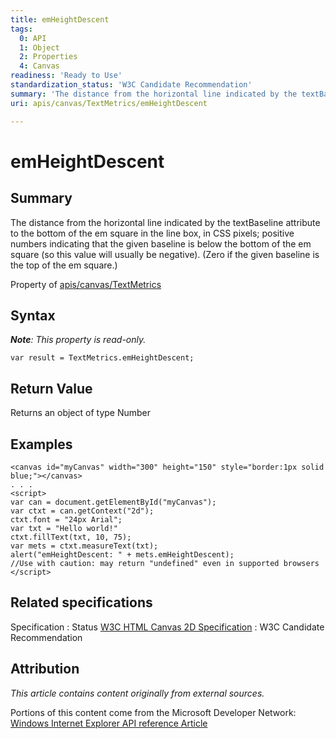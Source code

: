 ```yaml
---
title: emHeightDescent
tags:
  0: API
  1: Object
  2: Properties
  4: Canvas
readiness: 'Ready to Use'
standardization_status: 'W3C Candidate Recommendation'
summary: 'The distance from the horizontal line indicated by the textBaseline attribute to the bottom of the em square in the line box, in CSS pixels; positive numbers indicating that the given baseline is below the bottom of the em square (so this value will usually be negative). (Zero if the given baseline is the top of the em square.)'
uri: apis/canvas/TextMetrics/emHeightDescent

---
```

# emHeightDescent

## Summary

The distance from the horizontal line indicated by the textBaseline attribute to the bottom of the em square in the line box, in CSS pixels; positive numbers indicating that the given baseline is below the bottom of the em square (so this value will usually be negative). (Zero if the given baseline is the top of the em square.)

<span data-meta="applies_to" data-type="key">Property of <span data-type="value">[apis/canvas/TextMetrics](/apis/canvas/TextMetrics)</span></span>

## Syntax

***Note**: This property is read-only.*

``` {.js}
var result = TextMetrics.emHeightDescent;
```

## Return Value

<span data-meta="return" data-type="key">Returns an object of type <span data-type="value">Number</span></span>

## Examples

``` {.html}
<canvas id="myCanvas" width="300" height="150" style="border:1px solid blue;"></canvas>
. . .
<script>
var can = document.getElementById("myCanvas");
var ctxt = can.getContext("2d");
ctxt.font = "24px Arial";
var txt = "Hello world!"
ctxt.fillText(txt, 10, 75);
var mets = ctxt.measureText(txt);
alert("emHeightDescent: " + mets.emHeightDescent);
//Use with caution: may return "undefined" even in supported browsers
</script>
```

## Related specifications

Specification
:   Status
[W3C HTML Canvas 2D Specification](http://www.w3.org/TR/2012/CR-2dcontext-20121217/)
:   W3C Candidate Recommendation

## Attribution

*This article contains content originally from external sources.*

Portions of this content come from the Microsoft Developer Network: [Windows Internet Explorer API reference Article](http://msdn.microsoft.com/en-us/library/ie/hh828809%28v=vs.85%29.aspx)

